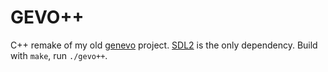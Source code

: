 GEVO++
=

C++ remake of my old [genevo](https://github.com/ponderstibbons/genevo)
project. [SDL2](https://libsdl.org/) is the only dependency. Build with `make`,
run `./gevo++`.
